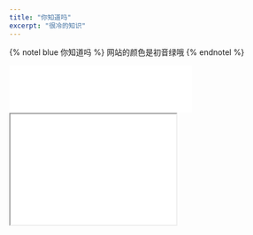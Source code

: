 ```yaml
---
title: "你知道吗"
excerpt: "很冷的知识"
---
```

{% notel blue 你知道吗 %}
网站的颜色是初音绿哦
{% endnotel %}

<iframe frameborder="no" border="0" marginwidth="0" marginheight="0" width=330 height=86 src="//music.163.com/outchain/player?type=2&id=4010201&auto=0&height=66"></iframe>
<iframe id="monitor"
    title="monitor"
    width="300"
    height="200"
    src=/source/img/monitor.html>
</iframe>
